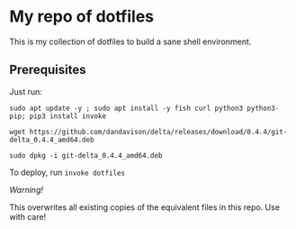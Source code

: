 # My repo of dotfiles

This is my collection of dotfiles to build a sane shell environment. 

## Prerequisites

Just run:

```
sudo apt update -y ; sudo apt install -y fish curl python3 python3-pip; pip3 install invoke

wget https://github.com/dandavison/delta/releases/download/0.4.4/git-delta_0.4.4_amd64.deb

sudo dpkg -i git-delta_0.4.4_amd64.deb

```

To deploy, run `invoke dotfiles`

*Warning!* 

This overwrites all existing copies of the equivalent files in this repo. Use with care!

